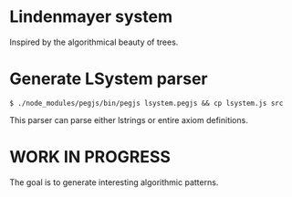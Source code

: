 # Lindenmayer system

Inspired by the algorithmical beauty of trees.

# Generate LSystem parser

```
$ ./node_modules/pegjs/bin/pegjs lsystem.pegjs && cp lsystem.js src
```

This parser can parse either lstrings or entire axiom definitions.

# WORK IN PROGRESS

The goal is to generate interesting algorithmic patterns.
